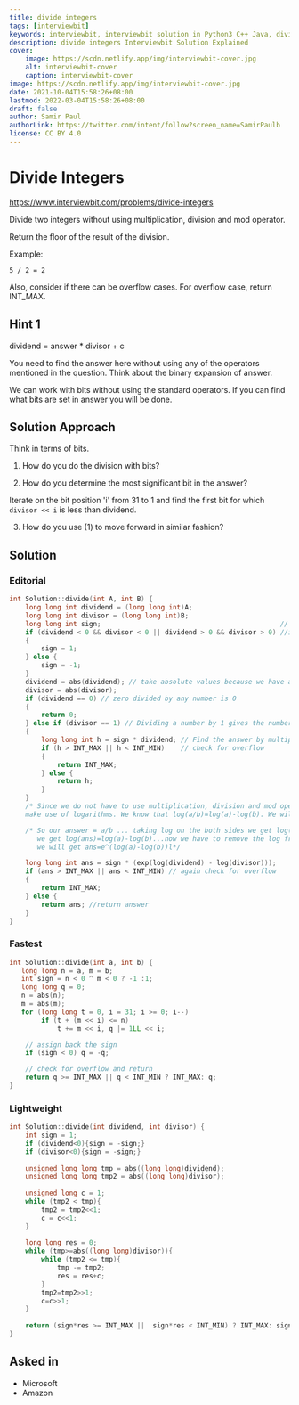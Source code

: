 ```yaml
---
title: divide integers
tags: [interviewbit]
keywords: interviewbit, interviewbit solution in Python3 C++ Java, divide integers solution
description: divide integers Interviewbit Solution Explained
cover:
    image: https://scdn.netlify.app/img/interviewbit-cover.jpg
    alt: interviewbit-cover
    caption: interviewbit-cover
image: https://scdn.netlify.app/img/interviewbit-cover.jpg
date: 2021-10-04T15:58:26+08:00
lastmod: 2022-03-04T15:58:26+08:00
draft: false
author: Samir Paul
authorLink: https://twitter.com/intent/follow?screen_name=SamirPaulb
license: CC BY 4.0
---
```


# Divide Integers

https://www.interviewbit.com/problems/divide-integers

Divide two integers without using multiplication, division and mod operator.

Return the floor of the result of the division.

Example:
```
5 / 2 = 2
```
Also, consider if there can be overflow cases. For overflow case, return INT_MAX.

## Hint 1

dividend = answer * divisor + c

You need to find the answer here without using any of the operators mentioned in the question. Think about the binary expansion of answer.

We can work with bits without using the standard operators. If you can find what bits are set in answer you will be done.

## Solution Approach

Think in terms of bits.

1. How do you do the division with bits?

2. How do you determine the most significant bit in the answer?

Iterate on the bit position 'i' from 31 to 1 and find the first bit for which `divisor << i` is less than dividend.

3. How do you use (1) to move forward in similar fashion?


## Solution
### Editorial
```cpp
int Solution::divide(int A, int B) {
    long long int dividend = (long long int)A;
    long long int divisor = (long long int)B;
    long long int sign;                                             // this will store the sign of final result
    if (dividend < 0 && divisor < 0 || dividend > 0 && divisor > 0) //if both the dividend and divisor is of same sign then answer will be positive else negative
    {
        sign = 1;
    } else {
        sign = -1;
    }
    dividend = abs(dividend); // take absolute values because we have already taken care of sign of final answer
    divisor = abs(divisor);
    if (dividend == 0) // zero divided by any number is 0
    {
        return 0;
    } else if (divisor == 1) // Dividing a number by 1 gives the number itself
    {
        long long int h = sign * dividend; // Find the answer by multiplying with the sign
        if (h > INT_MAX || h < INT_MIN)    // check for overflow
        {
            return INT_MAX;
        } else {
            return h;
        }
    }
    /* Since we do not have to use multiplication, division and mod operator what we are gonna do is 
    make use of logarithms. We know that log(a/b)=log(a)-log(b). We will use this property */

    /* So our answer = a/b ... taking log on the both sides we get log(ans)=log(a/b) ...using the above property
       we get log(ans)=log(a)-log(b)...now we have to remove the log from left hand side to get the answer.
       we will get ans=e^(log(a)-log(b))l*/

    long long int ans = sign * (exp(log(dividend) - log(divisor)));
    if (ans > INT_MAX || ans < INT_MIN) // again check for overflow
    {
        return INT_MAX;
    } else {
        return ans; //return answer
    }
}

```

### Fastest
```cpp
int Solution::divide(int a, int b) {
   long long n = a, m = b;
   int sign = n < 0 ^ m < 0 ? -1 :1;
   long long q = 0;
   n = abs(n);
   m = abs(m);
   for (long long t = 0, i = 31; i >= 0; i--)
        if (t + (m << i) <= n)
            t += m << i, q |= 1LL << i;

    // assign back the sign
    if (sign < 0) q = -q;

    // check for overflow and return
    return q >= INT_MAX || q < INT_MIN ? INT_MAX: q;
}
```

### Lightweight
```cpp
int Solution::divide(int dividend, int divisor) {
    int sign = 1;
    if (dividend<0){sign = -sign;}
    if (divisor<0){sign = -sign;}
     
    unsigned long long tmp = abs((long long)dividend);
    unsigned long long tmp2 = abs((long long)divisor);
            
    unsigned long c = 1;
    while (tmp2 < tmp){
        tmp2 = tmp2<<1;    
        c = c<<1;
    }
     
    long long res = 0;
    while (tmp>=abs((long long)divisor)){
        while (tmp2 <= tmp){
            tmp -= tmp2;
            res = res+c;
        }
        tmp2=tmp2>>1;
        c=c>>1;    
    }
     
    return (sign*res >= INT_MAX ||  sign*res < INT_MIN) ? INT_MAX: sign*res;
}
```


## Asked in
* Microsoft
* Amazon
